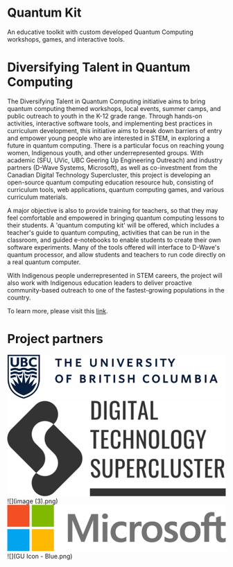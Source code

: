 # Quantum Kit
An educative toolkit with custom developed Quantum Computing workshops, games, and interactive tools.

# Diversifying Talent in Quantum Computing

The Diversifying Talent in Quantum Computing initiative aims to bring quantum computing themed workshops, local events, summer camps, and public outreach to youth in the K-12 grade range. Through hands-on activities, interactive software tools, and implementing best practices in curriculum development, this initiative aims to break down barriers of entry and empower young people who are interested in STEM, in exploring a future in quantum computing. There is a particular focus on reaching young women, Indigenous youth, and other underrepresented groups. With academic (SFU, UVic, UBC Geering Up Engineering Outreach) and industry partners (D-Wave Systems, Microsoft), as well as co-investment from the Canadian Digital Technology Supercluster, this project is developing an open-source quantum computing education resource hub, consisting of curriculum tools, web applications, quantum computing games, and various curriculum materials.

A major objective is also to provide training for teachers, so that they may feel comfortable and empowered in bringing quantum computing lessons to their students. A 'quantum computing kit' will be offered, which includes a teacher's guide to quantum computing, activities that can be run in the classroom, and guided e-notebooks to enable students to create their own software experiments. Many of the tools offered will interface to D-Wave's quantum processor, and allow students and teachers to run code directly on a real quantum computer.

With Indigenous people underrepresented in STEM careers, the project will also work with Indigenous education leaders to deliver proactive community-based outreach to one of the fastest-growing populations in the country.

To learn more, please visit this [link](https://quantumcomputing.ubc.ca/education/k-12-education).

# Project partners

![](UBC.png)
![](DTS_Dark_00.png)
![](image (3).png)
![](msft.jpg)
![](GU Icon - Blue.png)

